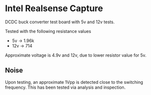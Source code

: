 # Intel Realsense Capture
  DCDC buck converter test board with 5v and 12v tests.

  Tested with the following resistance values
  * 5v -> 1.96k
  * 12v -> 714

  Approximate voltage is 4.9v and 12v, due to lower resistor value for 5v.

## Noise
  Upon testing, an approximate 1Vpp is detected close to the switching frequency.  This
  has been tested via analysis and inspection.
